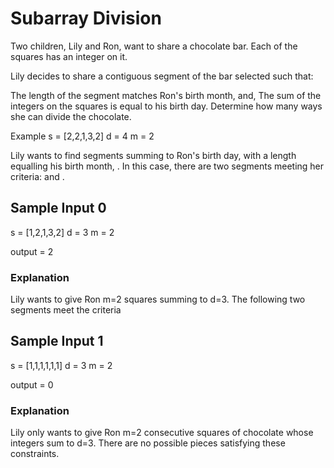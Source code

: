 # Subarray Division

Two children, Lily and Ron, want to share a chocolate bar. Each of the squares has an integer on it.

Lily decides to share a contiguous segment of the bar selected such that:

The length of the segment matches Ron's birth month, and,
The sum of the integers on the squares is equal to his birth day.
Determine how many ways she can divide the chocolate.

Example
s = [2,2,1,3,2]
d = 4
m = 2

Lily wants to find segments summing to Ron's birth day,  with a length equalling his birth month, . In this case, there are two segments meeting her criteria:  and .

## Sample Input 0
s = [1,2,1,3,2]
d = 3
m = 2

output = 2

### Explanation
Lily wants to give Ron  m=2 squares summing to d=3. The following two segments meet the criteria

## Sample Input 1

s = [1,1,1,1,1,1]
d = 3
m = 2

output = 0

### Explanation
Lily only wants to give Ron m=2 consecutive squares of chocolate whose integers sum to d=3. There are no possible pieces satisfying these constraints.